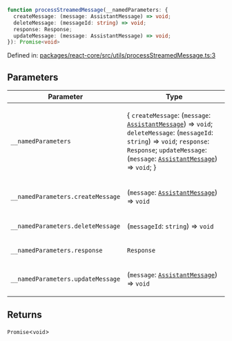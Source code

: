```ts
function processStreamedMessage(__namedParameters: {
  createMessage: (message: AssistantMessage) => void;
  deleteMessage: (messageId: string) => void;
  response: Response;
  updateMessage: (message: AssistantMessage) => void;
}): Promise<void>
```

Defined in: [packages/react-core/src/utils/processStreamedMessage.ts:3](https://github.com/thesysdev/crayon/blob/1acfae208f58ec7415d64dc97edfea87130a9e7e/js/packages/react-core/src/utils/processStreamedMessage.ts#L3)

## Parameters

<table>
<thead>
<tr>
<th>Parameter</th>
<th>Type</th>
</tr>
</thead>
<tbody>
<tr>
<td>

`__namedParameters`

</td>
<td>

\{ `createMessage`: (`message`: [`AssistantMessage`](../type-aliases/AssistantMessage.md)) => `void`; `deleteMessage`: (`messageId`: `string`) => `void`; `response`: `Response`; `updateMessage`: (`message`: [`AssistantMessage`](../type-aliases/AssistantMessage.md)) => `void`; \}

</td>
</tr>
<tr>
<td>

`__namedParameters.createMessage`

</td>
<td>

(`message`: [`AssistantMessage`](../type-aliases/AssistantMessage.md)) => `void`

</td>
</tr>
<tr>
<td>

`__namedParameters.deleteMessage`

</td>
<td>

(`messageId`: `string`) => `void`

</td>
</tr>
<tr>
<td>

`__namedParameters.response`

</td>
<td>

`Response`

</td>
</tr>
<tr>
<td>

`__namedParameters.updateMessage`

</td>
<td>

(`message`: [`AssistantMessage`](../type-aliases/AssistantMessage.md)) => `void`

</td>
</tr>
</tbody>
</table>

## Returns

`Promise`\<`void`\>
